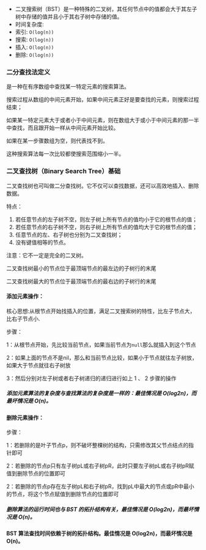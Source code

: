 - 二叉搜索树（BST）是一种特殊的二叉树，其任何节点中的值都会大于其左子树中存储的值并且小于其右子树中存储的值。
- 时间复杂度:
-  索引: `O(log(n))`
-  搜索: `O(log(n))`
-  插入: `O(log(n))`
-  删除: `O(log(n))`



### **二分查找法定义**

是一种在有序数组中查找某一特定元素的搜索算法。

搜索过程从数组的中间元素开始，如果中间元素正好是要查找的元素，则搜索过程结束；

如果某一特定元素大于或者小于中间元素，则在数组大于或小于中间元素的那一半中查找，而且跟开始一样从中间元素开始比较。

如果在某一步骤数组为空，则代表找不到。

这种搜索算法每一次比较都使搜索范围缩小一半。



### 二叉查找树（Binary Search Tree）基础

二叉查找树也可叫做二分查找树。它不仅可以查找数据，还可以高效地插入、删除数据。

特点：

1. 若任意节点的左子树不空，则左子树上所有节点的值均小于它的根节点的值；
2. 若任意节点的右子树不空，则右子树上所有节点的值均大于它的根节点的值；
3. 任意节点的左、右子树也分别为二叉查找树；
4. 没有键值相等的节点。

注意：它不一定是完全的二叉树。



二叉查找树最小的节点位于最顶端节点的最左边的子树行的末尾

二叉查找树最大的节点位于最顶端节点的最右边的子树行的末尾



#### 添加元素操作：

核心思想:从根节点开始找插入的位置，满足二叉搜索树的特性，比左子节点大，比右子节点小.

步骤：

1：从根节点开始，先比较当前节点，如果当前节点为`null`那么就插入到这个节点

2：如果上面的节点不是nil，那么和当前节点比较，如果小于节点就往左子树放，如果大于节点就往右子树放

3：然后分别对左子树或者右子树递归的递归进行如上 1 、 2 步骤的操作



##### **添加元素算法的复杂度与查找算法的复杂度是一样的：最佳情况是 O(log­2n)，而最坏情况是 O(n)。**



#### 删除元素操作：

步骤：

1：若删除的是叶子节点p，则不破坏整棵树的结构，只需修改其父节点结点的指针即可

2：若删除的节点p只有左子树pL或右子树pR，此时只要左子树pL或右子树pR赋值到删除节点的位置即可

2：若删除的节点p存在左子树pL和右子树pR，找到pL中最大的节点或pR中最小的节点，将这个节点赋值到删除节点的位置即可





##### **删除算法的运行时间也与 BST 的拓扑结构有关，最佳情况是 O(log­2n)，而最坏情况是 O(n)。**

**BST 算法查找时间依赖于树的拓扑结构。最佳情况是 O(log­2n)，而最坏情况是 O(n)。**